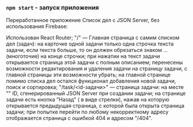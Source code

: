 ### `npm start` - запуск приложения

Переработанное приложение Список дел с JSON Server, без использования Firebase:

Использован React Router;
"/" — Главная страница с самим списком дел (задач):
на карточке одной задачи  только одна строчка текста задачи, если текста больше, то он должен обрезаться знаком ... (многоточие) на конце строчки;
при нажатии на текст задачи открывается страница этой задачи с полным описанием;
перенесены возможности редактирования и удаления задачи на страницу задачи, с главной страницы эти возможности убрать;
на главной странице помимо списка дел остался функционал добавления новой задачи, поиск и сортировка;
"/task/<id-задачи>" — страница задачи:
на месте "" ID, сгенерированный JSON Server при создании задачи;
на странице задачи есть кнопка "Назад" ( в виде стрелки), нажав на которую открывается предыдущая страница, с которой была открыта страница задачи;
при попытке перейти по любому некорректному адресу отображается страница с ошибкой 404 и адресом "/404".
